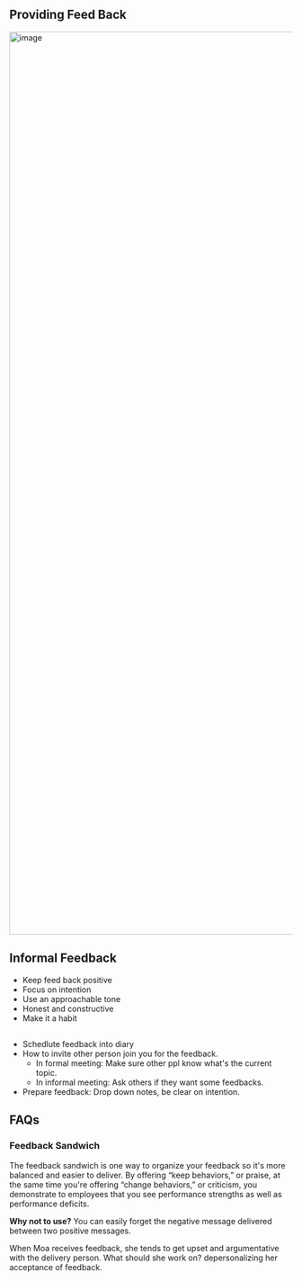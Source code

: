 ## Providing Feed Back

<img width="1606" alt="image" src="https://github.com/tangyisheng2/TIL/assets/16578638/ef3a29f6-1a91-4476-aab1-43cd8d4349ed">

## Informal Feedback

- Keep feed back positive
- Focus on intention
- Use an approachable tone
- Honest and constructive
- Make it a habit

##

- Schedlute feedback into diary
- How to invite other person join you for the feedback.
  - In formal meeting: Make sure other ppl know what's the current topic.
  - In informal meeting: Ask others if they want some feedbacks.
- Prepare feedback: Drop down notes, be clear on intention.

## FAQs
### Feedback Sandwich
The feedback sandwich is one way to organize your feedback so it's more balanced and easier to deliver. By offering “keep behaviors,” or praise, at the same time you're offering “change behaviors,” or criticism, you demonstrate to employees that you see performance strengths as well as performance deficits.

**Why not to use?**
You can easily forget the negative message delivered between two positive messages.


When Moa receives feedback, she tends to get upset and argumentative with the delivery person. What should she work on? depersonalizing her acceptance of feedback.
